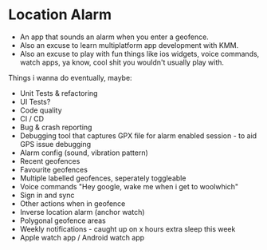 # Location Alarm

- An app that sounds an alarm when you enter a geofence.
- Also an excuse to learn multiplatform app development with KMM.
- Also an excuse to play with fun things like ios widgets, voice commands, watch apps, ya know,
  cool shit you wouldn't usually play with.

Things i wanna do eventually, maybe:

- Unit Tests & refactoring
- UI Tests?
- Code quality
- CI / CD
- Bug & crash reporting
- Debugging tool that captures GPX file for alarm enabled session - to aid GPS issue debugging
- Alarm config (sound, vibration pattern)
- Recent geofences
- Favourite geofences
- Multiple labelled geofences, seperately toggleable
- Voice commands "Hey google, wake me when i get to woolwhich"
- Sign in and sync
- Other actions when in geofence
- Inverse location alarm (anchor watch)
- Polygonal geofence areas
- Weekly notifications - caught up on x hours extra sleep this week
- Apple watch app / Android watch app
